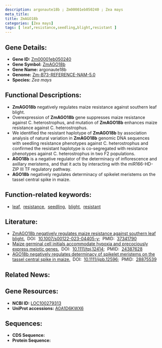 ```yaml
---
description: argonaute18b ; Zm00001eb050240 ; Zea mays
meta_title:
title: ZmAGO18b
categories: [Zea mays]
tags: [ leaf,resistance,seedling,blight,resistant ]
---
```


## Gene Details:
- **Gene ID:**	[Zm00001eb050240](https://www.maizegdb.org/gene_center/gene/Zm00001eb050240)
- **Gene Symbol:** <u>ZmAGO18b</u>
- **Gene Name:** argonaute18b
- **Genome:** [Zm-B73-REFERENCE-NAM-5.0](https://www.maizegdb.org/genome/assembly/Zm-B73-REFERENCE-NAM-5.0)
- **Species:** *Zea mays*

## Functional Descriptions:
   - **ZmAGO18b** negatively regulates maize resistance against southern leaf blight.
   - Overexpression of **ZmAGO18b** gene suppresses maize resistance against C. heterostrophus, and mutation of **ZmAGO18b** enhances maize resistance against C. heterostrophus. 
   - We identified the resistant haplotype of **ZmAGO18b** by association analysis of natural variation in **ZmAGO18b** genomic DNA sequences with seedling resistance phenotypes against C. heterostrophus and confirmed the resistant haplotype is co-segregated with resistance phenotypes against C. heterostrophus in two F2 populations.
   - **AGO18b** is a negative regulator of the determinacy of inflorescence and axillary meristems, and that it acts by interacting with the miR166-HD-ZIP III TF regulatory pathway.
   - **AGO18b** negatively regulates determinacy of spikelet meristems on the tassel central spike in maize.

## Function-related keywords:
- [leaf](/tags/leaf/),&nbsp;&nbsp;[resistance](/tags/resistance/),&nbsp;&nbsp;[seedling](/tags/seedling/),&nbsp;&nbsp;[blight](/tags/blight/),&nbsp;&nbsp;[resistant](/tags/resistant/)

## Literature:
   - [ZmAGO18b negatively regulates maize resistance against southern leaf blight.](https://link.springer.com/article/10.1007/s00122-023-04405-y)&nbsp;&nbsp;DOI:&nbsp;&nbsp;[10.1007/s00122-023-04405-y](https://link.springer.com/article/10.1007/s00122-023-04405-y);&nbsp;&nbsp;PMID:&nbsp;&nbsp;[37341790](https://pubmed.ncbi.nlm.nih.gov/37341790/)
   - [Maize germinal cell initials accommodate hypoxia and precociously express meiotic genes.](https://onlinelibrary.wiley.com/doi/10.1111/tpj.12414)&nbsp;&nbsp;DOI:&nbsp;&nbsp;[10.1111/tpj.12414](https://onlinelibrary.wiley.com/doi/10.1111/tpj.12414);&nbsp;&nbsp;PMID:&nbsp;&nbsp;[24387628](https://pubmed.ncbi.nlm.nih.gov/24387628/)
   - [AGO18b negatively regulates determinacy of spikelet meristems on the tassel central spike in maize.](https://doi.org/10.1111/jipb.12596)&nbsp;&nbsp;DOI:&nbsp;&nbsp;[10.1111/jipb.12596](https://doi.org/10.1111/jipb.12596);&nbsp;&nbsp;PMID:&nbsp;&nbsp;[28875539](https://pubmed.ncbi.nlm.nih.gov/28875539/)

## Related News:

## Gene Resources:
- **NCBI ID:**  [LOC100279313](https://www.ncbi.nlm.nih.gov/gene/?term=LOC100279313)
- **UniProt accessions:** [A0A1D6KWX6](https://www.uniprot.org/uniprotkb/A0A1D6KWX6/entry)



## Sequences:
- **CDS Sequence:**
- **Protein Sequence:**
